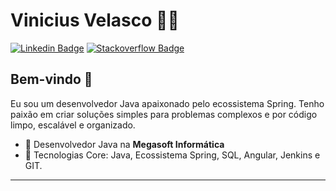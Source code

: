 # Vinicius Velasco :man_technologist:
[![Linkedin Badge](https://img.shields.io/badge/-LinkedIn-blue?style=flat-square&logo=Linkedin&logoColor=white&link=https://www.linkedin.com/in/velasco-vinicius/)](https://www.linkedin.com/in/velasco-vinicius/)
[![Stackoverflow Badge](https://img.shields.io/badge/-Stackoverflow-4CA143?style=flat-square&logo=Stackoverflow&logoColor=white&link=https://pt.stackoverflow.com/users/68294/velasco)](https://pt.stackoverflow.com/users/68294/velasco)

## Bem-vindo 👋

Eu sou um desenvolvedor Java apaixonado pelo ecossistema Spring. Tenho paixão em criar soluções simples para problemas complexos e por código limpo, escalável e organizado.

- :office: Desenvolvedor Java na **Megasoft Informática**
- :blue_heart: Tecnologias Core: Java, Ecossistema Spring, SQL, Angular, Jenkins e GIT.

---
